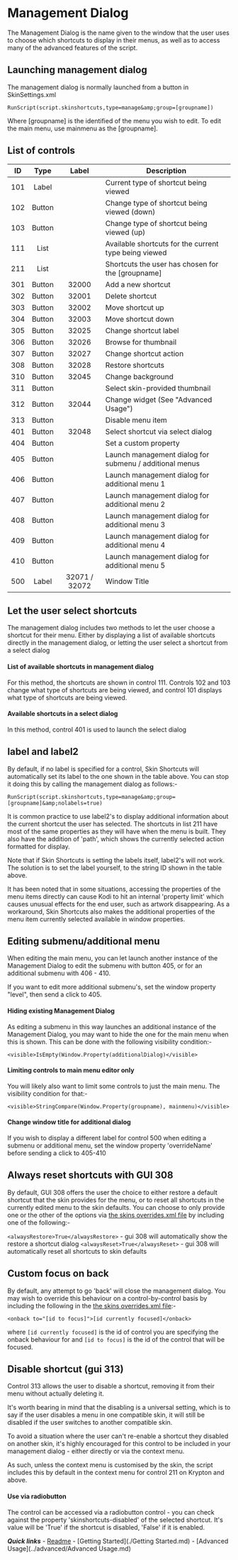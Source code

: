 # Management Dialog

The Management Dialog is the name given to the window that the user uses to choose which shortcuts to display in their menus, as well as to access many of the advanced features of the script.

## Launching management dialog

The management dialog is normally launched from a button in SkinSettings.xml

`RunScript(script.skinshortcuts,type=manage&amp;group=[groupname])`

Where [groupname] is the identified of the menu you wish to edit. To edit the main menu, use mainmenu as the [groupname].

## List of controls

| ID  | Type     | Label | Description |
| :-: | :------: | :---: | ----------- |
| 101 | Label	 | | Current type of shortcut being viewed |
| 102 | Button | | Change type of shortcut being viewed (down) |
| 103 | Button | | Change type of shortcut being viewed (up) |
| 111 | List | | Available shortcuts for the current type being viewed |
| 211 | List | | Shortcuts the user has chosen for the [groupname] |
| 301 | Button | 32000 | Add a new shortcut |
| 302 | Button | 32001 | Delete shortcut |
| 303 | Button | 32002 | Move shortcut up |
| 304 | Button | 32003 | Move shortcut down |
| 305 | Button | 32025 | Change shortcut label |
| 306 | Button | 32026 | Browse for thumbnail |
| 307 | Button | 32027 | Change shortcut action |
| 308 | Button | 32028 | Restore shortcuts |
| 310 | Button | 32045 | Change background |
| 311 | Button | | Select skin-provided thumbnail |
| 312 | Button | 32044 | Change widget (See "Advanced Usage") |
| 313 | Button | | Disable menu item |
| 401 | Button | 32048 | Select shortcut via select dialog |
| 404 | Button | | Set a custom property |
| 405 | Button | | Launch management dialog for submenu / additional menus |
| 406 | Button | | Launch management dialog for additional menu 1 |
| 407 | Button | | Launch management dialog for additional menu 2 |
| 408 | Button | | Launch management dialog for additional menu 3 |
| 409 | Button | | Launch management dialog for additional menu 4 |
| 410 | Button | | Launch management dialog for additional menu 5 |
| 500 | Label | 32071 / 32072 |	Window Title |

## Let the user select shortcuts

The management dialog includes two methods to let the user choose a shortcut for their menu. Either by displaying a list of available shortcuts directly in the management dialog, or letting the user select a shortcut from a select dialog

#### List of available shortcuts in management dialog

For this method, the shortcuts are shown in control 111. Controls 102 and 103 change what type of shortcuts are being viewed, and control 101 displays what type of shortcuts are being viewed.

#### Available shortcuts in a select dialog

In this method, control 401 is used to launch the select dialog

## label and label2

By default, if no label is specified for a control, Skin Shortcuts will automatically set its label to the one shown in the table above. You can stop it doing this by calling the management dialog as follows:-

`RunScript(script.skinshortcuts,type=manage&amp;group=[groupname]&amp;nolabels=true)`

It is common practice to use label2's to display additional information about the current shortcut the user has selected. The shortcuts in list 211 have most of the same properties as they will have when the menu is built. They also have the addition of 'path', which shows the currently selected action formatted for display.

Note that if Skin Shortcuts is setting the labels itself, label2's will not work. The solution is to set the label yourself, to the string ID shown in the table above.

It has been noted that in some situations, accessing the properties of the menu items directly can cause Kodi to hit an internal 'property limit' which causes unusual effects for the end user, such as artwork disappearing. As a workaround, Skin Shortcuts also makes the additional properties of the menu item currently selected available in window properties.

## Editing submenu/additional menu

When editing the main menu, you can let launch another instance of the Management Dialog to edit the submenu with button 405, or for an additional submenu with 406 - 410.

If you want to edit more additional submenu's, set the window property "level", then send a click to 405.

#### Hiding existing Management Dialog

As editing a submenu in this way launches an additional instance of the Management Dialog, you may want to hide the one for the main menu when this is shown. This can be done with the following visibility condition:-

`<visible>IsEmpty(Window.Property(additionalDialog)</visible>`

#### Limiting controls to main menu editor only

You will likely also want to limit some controls to just the main menu. The visibility condition for that:-

`<visible>StringCompare(Window.Property(groupname), mainmenu)</visible>`

#### Change window title for additional dialog

If you wish to display a different label for control 500 when editing a submenu or additional menu, set the window property 'overrideName' before sending a click to 405-410

## Always reset shortcuts with GUI 308

By default, GUI 308 offers the user the choice to either restore a default shortcut that the skin provides for the menu, or to reset all shortcuts in the currently edited menu to the skin defaults. You can choose to only provide one or the other of the options via [the skins overrides.xml file](../advanced/overrides.md) by including one of the following:-

`<alwaysRestore>True</alwaysRestore>` - gui 308 will automatically show the restore a shortcut dialog
`<alwaysReset>True</alwaysReset>` - gui 308 will automatically reset all shortcuts to skin defaults

## Custom focus on back

By default, any attempt to go 'back' will close the management dialog. You may wish to override this behaviour on a control-by-control basis by including the following in the [the skins overrides.xml file](../advanced/overrides.md):-

`<onback to="[id to focus]">[id currently focused]</onback>`

where `[id currently focused]` is the id of control you are specifying the onback behaviour for and `[id to focus]` is the id of the control that will be focused.

## Disable shortcut (gui 313)

Control 313 allows the user to disable a shortcut, removing it from their menu without actually deleting it.

It's worth bearing in mind that the disabling is a universal setting, which is to say if the user disables a menu in one compatible skin, it will still be disabled if the user switches to another compatible skin.

To avoid a situation where the user can't re-enable a shortcut they disabled on another skin, it's highly encouraged for this control to be included in your management dialog - either directly or via the context menu.

As such, unless the context menu is customised by the skin, the script includes this by default in the context menu for control 211 on Krypton and above.

#### Use via radiobutton

The control can be accessed via a radiobutton control - you can check against the property 'skinshortcuts-disabled' of the selected shortcut. It's value will be 'True' if the shortcut is disabled, 'False' if it is enabled.

***Quick links*** - [Readme](../../../README.md) - [Getting Started](./Getting Started.md) - [Advanced Usage](../advanced/Advanced Usage.md)
